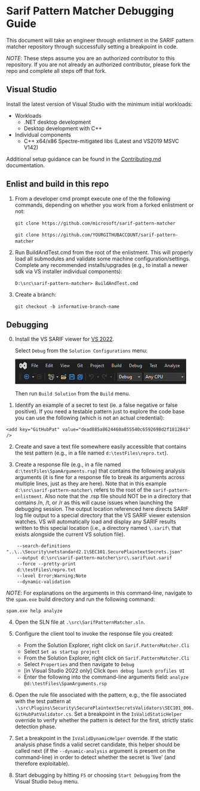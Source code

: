 # Sarif Pattern Matcher Debugging Guide
This document will take an engineer through enlistment in the SARIF pattern matcher repository through successfully setting a breakpoint in code.

*NOTE*: These steps assume you are an authorized contributor to this repository. If you are not already an authorized contributor, please fork the repo and complete all steps off that fork.

## Visual Studio
Install the latest version of Visual Studio with the minimum initial workloads:

  * Workloads
    * .NET desktop development
    * Desktop development with C++
  * Individual components
    * C++ x64/x86 Spectre-mitigated libs (Latest and VS2019 MSVC V142)

Additional setup guidance can be found in the [Contributing.md](https://github.com/microsoft/sarif-pattern-matcher/blob/main/CONTRIBUTING.md) documentation.

## Enlist and build in this repo
1. From a developer cmd prompt execute one of the the following commands, depending on whether you work from a forked enlistment or not:

    `git clone https://github.com/microsoft/sarif-pattern-matcher`

    `git clone https://github.com/YOURGITHUBACCOUNT/sarif-pattern-matcher`

2. Run BuildAndTest.cmd from the root of the enlistment. This will properly load all submodules and validate some machine configuration/settings. Complete any recommended installs/upgrades (e.g., to install a newer sdk via VS installer individual components):

    `D:\src\sarif-pattern-matcher> BuildAndTest.cmd`

3. Create a branch:

    `git checkout -b informative-branch-name`

## Debugging
0. Install the VS SARIF viewer for [VS 2022](https://marketplace.visualstudio.com/items?itemName=WDGIS.MicrosoftSarifViewer2022).
   
   Select `Debug` from the `Solution Configurations` menu:

   ![Solution Configurations: Debug](DebugBuild.png)
   
   Then run `Build Solution` from the `Build` menu.

1. Identify an example of a secret to test (ie. a false negative or false positive). If you need a testable pattern just to explore the code base you can use the following (which is not an actual credential):
~~~
<add key="GitHubPat" value="dead885a8624460a855540c6592698d2f1812843" />
~~~

2. Create and save a text file somewhere easily accessible that contains the test pattern (e.g., in a file named `d:\testFiles\repro.txt`).

3. Create a response file (e.g., in a file named `d:\testFiles\SpamArguments.rsp`) that contains the following analysis arguments (it is fine for a response file to break its arguments across multiple lines, just as they are here). Note that in this example `d:\src\sarif-pattern-matcher\` refers to the root of the `sarif-pattern-enlistment`. Also note that the .rsp file should NOT be in a directory that contains /n, /t, or /r as this will cause issues when launching the debugging session. The output location referenced here directs SARIF log file output to a special directory that the VS SARIF viewer extension watches. VS will automatically load and display any SARIF results written to this special location (i.e., a directory named `\.sarif\` that exists alongside the current VS solution file).

~~~
    --search-definitions "..\..\Security\netstandard2.1\SEC101.SecurePlaintextSecrets.json" 
    --output d:\src\sarif-pattern-matcher\src\.sarif\out.sarif
    --force --pretty-print
    d:\testFiles\repro.txt 
    --level Error;Warning;Note
    --dynamic-validation
~~~

*NOTE*: For explanations on the arguments in this command-line, navigate to the `spam.exe` build directory and run the following command:

~~~
spam.exe help analyze
~~~

4. Open the SLN file at `.\src\SarifPatternMatcher.sln`.

5. Configure the client tool to invoke the response file you created:

    - From the Solution Explorer, right click on `Sarif.PatternMatcher.Cli`
    - Select `Set as startup project`
    - From the Solution Explorer, right click on `Sarif.PatternMatcher.Cli`
    - Select `Properties` and then navigate to `Debug`
    - [in Visual Studio 2022 only] Click `Open debug launch profiles UI`
    - Enter the following into the command-line arguments field: `analyze @d:\testFiles\SpamArguments.rsp`

6. Open the rule file associated with the pattern, e.g., the file associated with the test pattern at `.\src\Plugins\Security\SecurePlaintextSecretsValidators\SEC101_006.GitHubPatValidator.cs`. Set a breakpoint in the `IsValidStaticHelper` override to verify whether the pattern is detect for the first, strictly static detection phase.

7. Set a breakpoint in the `IsValidDynamicHelper` override. If the static analysis phase finds a valid secret candidate, this helper should be called next (if the `--dynamic-analysis` argument is present on the command-line) in order to detect whether the secret is 'live' (and therefore exploitable). 

8. Start debugging by hitting `F5` or choosing `Start Debugging` from the Visual Studio `Debug` menu.

